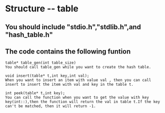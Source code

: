 # Structure -- table

## You should include  "stdio.h","stdlib.h",and "hash_table.h"  

## The code contains the following funtion

    table* table_gen(int table_size)
    You should call table_gen while you want to create the hash table.
    
    void insert(table* t,int key,int val);
    When you want to insert an item with value val , then you can call insert to insert the item with val and key in the table t.
    
    int peek(table* t,int key);
    You can call the function when you want to get the value with key key(int::),then the function will return the val in table t.If the key can't be matched, then it will return -1.
    
